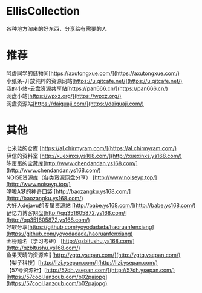 # EllisCollection
各种地方淘来的好东西，分享给有需要的人

# 推荐
阿虚同学的储物间[https://axutongxue.com/](https://axutongxue.com/)   <br />
小纸条-开放纯粹的资源网站[https://u.gitcafe.net/](https://u.gitcafe.net/)  <br />
我的小站-云盘资源共享站[https://pan666.cn/](https://pan666.cn/)  <br />
网盘小站[https://wpxz.org/](https://wpxz.org/)  <br />
网盘资源站[https://daiguaji.com/](https://daiguaji.com/)  <br />

# 其他
七米蓝的仓库 [https://al.chirmyram.com/](https://al.chirmyram.com/)   <br />
薛信的资料室 [http://xuexinxs.ys168.com/](http://xuexinxs.ys168.com/)  <br />
陈蛋蛋的宝藏库[http://www.chendandan.ys168.com/](http://www.chendandan.ys168.com/)   <br />
NOISE资源库（各类资源网盘分享） [http://www.noiseyp.top/](http://www.noiseyp.top/)  <br />
哆啦A梦的神奇口袋 [http://baozangku.ys168.com/](http://baozangku.ys168.com/)   <br />
大好人dejavu的专属资源站 [http://babe.ys168.com/](http://babe.ys168.com/)   <br />
记忆力博客网盘[http://qq351605872.ys168.com/](http://qq351605872.ys168.com/)   <br />
好软分享[https://github.com/yoyodadada/haoruanfenxiang](https://github.com/yoyodadada/haoruanfenxiang)   <br />
金榜题名（学习考研） [http://qzbltushu.ys168.com/](http://qzbltushu.ys168.com/)   <br />
鱼果天晴的资源库🐎[http://ygtq.ysepan.com/](http://ygtq.ysepan.com/)   <br />
【梨子科技】[http://lizi.ysepan.com/](http://lizi.ysepan.com/)  <br />
【57号资源社】[http://57dh.ysepan.com/](http://57dh.ysepan.com/)  <br />
[https://57cool.lanzoub.com/b02pajopg](https://57cool.lanzoub.com/b02pajopg)  <br />
